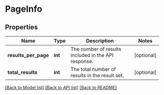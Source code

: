 # PageInfo

## Properties
Name | Type | Description | Notes
------------ | ------------- | ------------- | -------------
**results_per_page** | **int** | The number of results included in the API response. | [optional] 
**total_results** | **int** | The total number of results in the result set. | [optional] 

[[Back to Model list]](../README.md#documentation-for-models) [[Back to API list]](../README.md#documentation-for-api-endpoints) [[Back to README]](../README.md)



